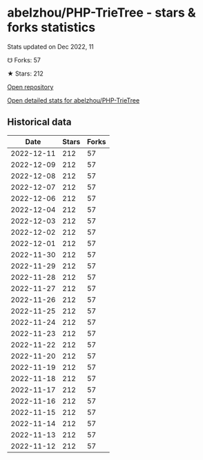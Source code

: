 # abelzhou/PHP-TrieTree - stars & forks statistics

Stats updated on Dec 2022, 11

☋ Forks: 57

★ Stars: 212

[Open repository](https://github.com/abelzhou/PHP-TrieTree)

[Open detailed stats for abelzhou/PHP-TrieTree](https://reviewgithub.com/rep/abelzhou/PHP-TrieTree)

## Historical data
| Date | Stars | Forks |
|------|-------|-------|
| 2022-12-11 | 212 | 57 | 
| 2022-12-09 | 212 | 57 | 
| 2022-12-08 | 212 | 57 | 
| 2022-12-07 | 212 | 57 | 
| 2022-12-06 | 212 | 57 | 
| 2022-12-04 | 212 | 57 | 
| 2022-12-03 | 212 | 57 | 
| 2022-12-02 | 212 | 57 | 
| 2022-12-01 | 212 | 57 | 
| 2022-11-30 | 212 | 57 | 
| 2022-11-29 | 212 | 57 | 
| 2022-11-28 | 212 | 57 | 
| 2022-11-27 | 212 | 57 | 
| 2022-11-26 | 212 | 57 | 
| 2022-11-25 | 212 | 57 | 
| 2022-11-24 | 212 | 57 | 
| 2022-11-23 | 212 | 57 | 
| 2022-11-22 | 212 | 57 | 
| 2022-11-20 | 212 | 57 | 
| 2022-11-19 | 212 | 57 | 
| 2022-11-18 | 212 | 57 | 
| 2022-11-17 | 212 | 57 | 
| 2022-11-16 | 212 | 57 | 
| 2022-11-15 | 212 | 57 | 
| 2022-11-14 | 212 | 57 | 
| 2022-11-13 | 212 | 57 | 
| 2022-11-12 | 212 | 57 | 

